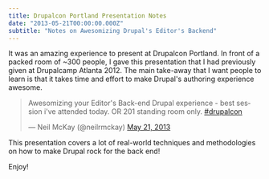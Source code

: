 ```yaml
---
title: Drupalcon Portland Presentation Notes
date: "2013-05-21T00:00:00.000Z"
subtitle: "Notes on Awesomizing Drupal's Editor's Backend"
---
```


It was an amazing experience to present at Drupalcon Portland. In front of a packed room of ~300 people, I gave this presentation that I had previously given at Drupalcamp Atlanta 2012. The main take-away that I want people to learn is that it takes time and effort to make Drupal's authoring experience awesome.

<blockquote class="twitter-tweet" data-lang="en"><p lang="en" dir="ltr">Awesomizing your Editor&#39;s Back-end Drupal experience - best session i&#39;ve attended today. OR 201 standing room only. <a href="https://twitter.com/hashtag/drupalcon?src=hash&amp;ref_src=twsrc%5Etfw">#drupalcon</a></p>&mdash; Neil McKay (@neilrmckay) <a href="https://twitter.com/neilrmckay/status/336971141237329920?ref_src=twsrc%5Etfw">May 21, 2013</a></blockquote>


This presentation covers a lot of real-world techniques and methodologies on how to make Drupal rock for the back end!

Enjoy!